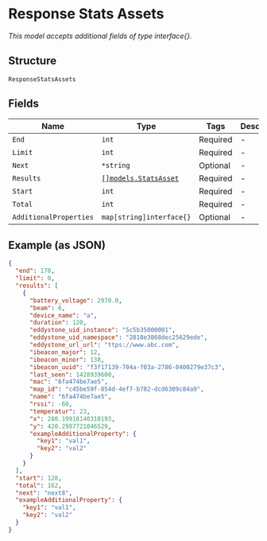
# Response Stats Assets

*This model accepts additional fields of type interface{}.*

## Structure

`ResponseStatsAssets`

## Fields

| Name | Type | Tags | Description |
|  --- | --- | --- | --- |
| `End` | `int` | Required | - |
| `Limit` | `int` | Required | - |
| `Next` | `*string` | Optional | - |
| `Results` | [`[]models.StatsAsset`](../../doc/models/stats-asset.md) | Required | - |
| `Start` | `int` | Required | - |
| `Total` | `int` | Required | - |
| `AdditionalProperties` | `map[string]interface{}` | Optional | - |

## Example (as JSON)

```json
{
  "end": 170,
  "limit": 0,
  "results": [
    {
      "battery_voltage": 2970.0,
      "beam": 6,
      "device_name": "a",
      "duration": 120,
      "eddystone_uid_instance": "5c5b35000001",
      "eddystone_uid_namespace": "2818e3868dec25629ede",
      "eddystone_url_url": "ttps://www.abc.com",
      "ibeacon_major": 12,
      "ibeacon_minor": 138,
      "ibeacon_uuid": "f3f17139-704a-f03a-2786-0400279e37c3",
      "last_seen": 1428939600,
      "mac": "6fa474be7ae5",
      "map_id": "c45be59f-854d-4ef7-b782-dcd6309c84a9",
      "name": "6fa474be7ae5",
      "rssi": -60,
      "temperatur": 23,
      "x": 280.19918140310193,
      "y": 420.2987721046529,
      "exampleAdditionalProperty": {
        "key1": "val1",
        "key2": "val2"
      }
    }
  ],
  "start": 128,
  "total": 162,
  "next": "next8",
  "exampleAdditionalProperty": {
    "key1": "val1",
    "key2": "val2"
  }
}
```


